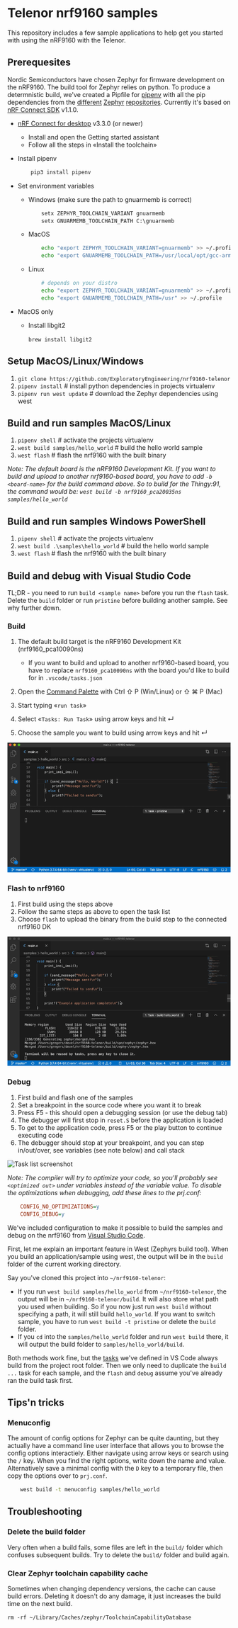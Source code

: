 # Telenor nrf9160 samples

This repository includes a few sample applications to help get you started with
using the nRF9160 with the Telenor.

## Prerequesites

Nordic Semiconductors have chosen Zephyr for firmware development on the
nRF9160. The build tool for Zephyr relies on python. To produce a determnistic
build, we've created a Pipfile for [pipenv][1] with all the pip dependencies
from the [different][2] [Zephyr][3] [repositories][4]. Currently it's based on
[nRF Connect SDK][5] v1.1.0.

* [nRF Connect for desktop](https://www.nordicsemi.com/Software-and-tools/Development-Tools/nRF-Connect-for-desktop) v3.3.0 (or newer)
    * Install and open the Getting started assistant
    * Follow all the steps in «Install the toolchain»

* Install pipenv

    ```sh
        pip3 install pipenv
    ```

* Set environment variables
    * Windows (make sure the path to gnuarmemb is correct)

        ```bat
            setx ZEPHYR_TOOLCHAIN_VARIANT gnuarmemb
            setx GNUARMEMB_TOOLCHAIN_PATH C:\gnuarmemb
        ````
    
    * MacOS

        ```sh
            echo "export ZEPHYR_TOOLCHAIN_VARIANT=gnuarmemb" >> ~/.profile
            echo "export GNUARMEMB_TOOLCHAIN_PATH=/usr/local/opt/gcc-arm-none-eabi" >> ~/.profile
        ```
    
    * Linux

        ```sh
            # depends on your distro
            echo "export ZEPHYR_TOOLCHAIN_VARIANT=gnuarmemb" >> ~/.profile
            echo "export GNUARMEMB_TOOLCHAIN_PATH=/usr" >> ~/.profile
        ```

* MacOS only
    * Install libgit2

        `brew install libgit2`


## Setup MacOS/Linux/Windows

1. `git clone https://github.com/ExploratoryEngineering/nrf9160-telenor`
1. `pipenv install` # install python dependencies in projects virtualenv
1. `pipenv run west update` # download the Zephyr dependencies using west

## Build and run samples MacOS/Linux

1. `pipenv shell` # activate the projects virtualenv
1. `west build samples/hello_world` # build the hello world sample
1. `west flash` # flash the nrf9160 with the built binary

_Note: The default board is the nRF9160 Development Kit. If you want to build and upload to another nrf9160-based board, you have to add `-b <board-name>` for the build command above. So to build for the Thingy:91, the command would be: `west build -b nrf9160_pca20035ns samples/hello_world`_

## Build and run samples Windows PowerShell

1. `pipenv shell` # activate the projects virtualenv
1. `west build .\samples\hello_world` # build the hello world sample
1. `west flash` # flash the nrf9160 with the built binary


## Build and debug with Visual Studio Code

TL;DR - you need to run `build <sample name>` before you run the `flash` task. Delete the `build` folder or run `pristine` before building another sample. See why further down.

### Build

1. The default build target is the nRF9160 Development Kit (nrf9160_pca10090ns)

    * If you want to build and upload to another nrf9160-based board, you have to replace `nrf9160_pca10090ns` with the board you'd like to build for in `.vscode/tasks.json`

1. Open the [Command Palette](https://code.visualstudio.com/docs/getstarted/tips-and-tricks#_command-palette) with <key>Ctrl ⇧ P</key> (Win/Linux) or <key>⇧ ⌘ P</key> (Mac)
1. Start typing «`run task`»
1. Select «`Tasks: Run Task`» using arrow keys and hit <key>↵</key>
1. Choose the sample you want to build using arrow keys and hit <key>↵</key>

![Task list screenshot](img/build.gif)

### Flash to nrf9160

1. First build using the steps above
1. Follow the same steps as above to open the task list
1. Choose `flash` to upload the binary from the build step to the connected nrf9160 DK

![Task list screenshot](img/flash.gif)

### Debug

1. First build and flash one of the samples
1. Set a breakpoint in the source code where you want it to break
1. Press <key>F5</key> - this should open a debugging session (or use the debug tab)
1. The debugger will first stop in `reset.S` before the application is loaded
1. To get to the application code, press <key>F5</key> or the play button to continue executing code
1. The debugger should stop at your breakpoint, and you can step in/out/over, see variables (see note below) and call stack

![Task list screenshot](img/debug.gif)

_Note: The compiler will try to optimize your code, so you'll probably see `<optimized out>` under variables instead of the variable value. To disable the optimizations when debugging, add these lines to the prj.conf:_

```ini
    CONFIG_NO_OPTIMIZATIONS=y
    CONFIG_DEBUG=y
```

We've included configuration to make it possible to build the samples and debug on the nrf9160 from [Visual Studio Code](https://code.visualstudio.com/).

First, let me explain an important feature in West (Zephyrs build tool). When you build an application/sample using west, the output will be in the `build` folder of the current working directory.

Say you've cloned this project into `~/nrf9160-telenor`:
* If you run `west build samples/hello_world` from `~/nrf9160-telenor`, the output will be in `~/nrf9160-telenor/build`. It will also store what path you used when building. So if you now just run `west build` without specifying a path, it will still build `hello_world`. If you want to switch sample, you have to run `west build -t pristine` or delete the `build` folder.
* If you `cd` into the `samples/hello_world` folder and run `west build` there, it will output the build folder to `samples/hello_world/build`.

Both methods work fine, but the [tasks](https://code.visualstudio.com/docs/editor/tasks) we've defined in VS Code always build from the project root folder. Then we only need to duplicate the `build ...` task for each sample, and the `flash` and `debug` assume you've already ran the build task first.

## Tips'n tricks

### Menuconfig

The amount of config options for Zephyr can be quite daunting, but they actually have a command line user interface that allows you to browse the config options interactiely. Either navigate using arrow keys or search using the <key>`/`</key> key. When you find the right options, write down the name and value. Alternatively save a minimal config with the <key>`D`</key> key to a temporary file, then copy the options over to `prj.conf`.

```sh
    west build -t menuconfig samples/hello_world
```

## Troubleshooting

### Delete the build folder

Very often when a build fails, some files are left in the `build/` folder which confuses subsequent builds. Try to delete the `build/` folder and build again.

### Clear Zephyr toolchain capability cache

Sometimes when changing dependency versions, the cache can cause build errors.
Deleting it doesn't do any damage, it just increases the build time on the next
build.

    rm -rf ~/Library/Caches/zephyr/ToolchainCapabilityDatabase

[1]: https://pipenv-fork.readthedocs.io/en/latest/
[2]: https://github.com/NordicPlayground/fw-nrfconnect-nrf/blob/master/scripts/requirements.txt
[3]: https://github.com/NordicPlayground/fw-nrfconnect-zephyr/blob/master/scripts/requirements.txt
[4]: https://github.com/NordicPlayground/fw-nrfconnect-mcuboot/blob/master/scripts/requirements.txt
[5]: https://github.com/NordicPlayground/fw-nrfconnect-zephyr
